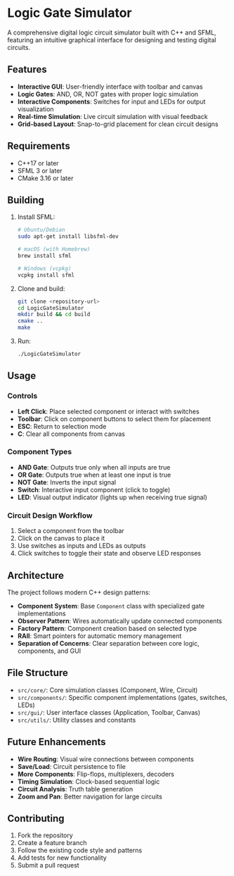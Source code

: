 # Logic Gate Simulator

A comprehensive digital logic circuit simulator built with C++ and SFML, featuring an intuitive graphical interface for designing and testing digital circuits.

## Features

- **Interactive GUI**: User-friendly interface with toolbar and canvas
- **Logic Gates**: AND, OR, NOT gates with proper logic simulation
- **Interactive Components**: Switches for input and LEDs for output visualization
- **Real-time Simulation**: Live circuit simulation with visual feedback
- **Grid-based Layout**: Snap-to-grid placement for clean circuit designs

## Requirements

- C++17 or later
- SFML 3 or later
- CMake 3.16 or later

## Building

1. Install SFML:
   ```bash
   # Ubuntu/Debian
   sudo apt-get install libsfml-dev
   
   # macOS (with Homebrew)
   brew install sfml
   
   # Windows (vcpkg)
   vcpkg install sfml
   ```

2. Clone and build:
   ```bash
   git clone <repository-url>
   cd LogicGateSimulator
   mkdir build && cd build
   cmake ..
   make
   ```

3. Run:
   ```bash
   ./LogicGateSimulator
   ```

## Usage

### Controls
- **Left Click**: Place selected component or interact with switches
- **Toolbar**: Click on component buttons to select them for placement
- **ESC**: Return to selection mode
- **C**: Clear all components from canvas

### Component Types
- **AND Gate**: Outputs true only when all inputs are true
- **OR Gate**: Outputs true when at least one input is true  
- **NOT Gate**: Inverts the input signal
- **Switch**: Interactive input component (click to toggle)
- **LED**: Visual output indicator (lights up when receiving true signal)

### Circuit Design Workflow
1. Select a component from the toolbar
2. Click on the canvas to place it
3. Use switches as inputs and LEDs as outputs
4. Click switches to toggle their state and observe LED responses

## Architecture

The project follows modern C++ design patterns:

- **Component System**: Base `Component` class with specialized gate implementations
- **Observer Pattern**: Wires automatically update connected components
- **Factory Pattern**: Component creation based on selected type
- **RAII**: Smart pointers for automatic memory management
- **Separation of Concerns**: Clear separation between core logic, components, and GUI

## File Structure

- `src/core/`: Core simulation classes (Component, Wire, Circuit)
- `src/components/`: Specific component implementations (gates, switches, LEDs)
- `src/gui/`: User interface classes (Application, Toolbar, Canvas)
- `src/utils/`: Utility classes and constants

## Future Enhancements

- **Wire Routing**: Visual wire connections between components
- **Save/Load**: Circuit persistence to file
- **More Components**: Flip-flops, multiplexers, decoders
- **Timing Simulation**: Clock-based sequential logic
- **Circuit Analysis**: Truth table generation
- **Zoom and Pan**: Better navigation for large circuits

## Contributing

1. Fork the repository
2. Create a feature branch
3. Follow the existing code style and patterns
4. Add tests for new functionality
5. Submit a pull request
